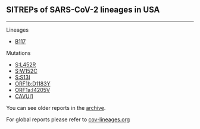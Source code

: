 ## SITREPs of SARS-CoV-2 lineages in USA
---

Lineages

* [B117](https://andersen-lab.github.io/hCoV19-sitrep/b117_current_report.html)

Mutations

* [S:L452R](https://andersen-lab.github.io/hCoV19-sitrep/s_l452r_current_report.html)
* [S:W152C](https://andersen-lab.github.io/hCoV19-sitrep/s_w152c_current_report.html)
* [S:S13I](https://andersen-lab.github.io/hCoV19-sitrep/s_s13i_current_report.html)
* [ORF1b:D1183Y](https://andersen-lab.github.io/hCoV19-sitrep/orf1b_d1183y_current_report.html)
* [ORF1a:I4205V](https://andersen-lab.github.io/hCoV19-sitrep/orf1a_i4205v_current_report.html)
* [CAVUI1](https://andersen-lab.github.io/hCoV19-sitrep/cavui1_current_report.html)

You can see older reports in the [archive](https://github.com/andersen-lab/hCoV19-sitrep/tree/master/archive).

For global reports please refer to [cov-lineages.org](https://cov-lineages.org/global_report.html)
